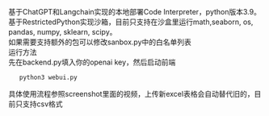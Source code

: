 基于ChatGPT和Langchain实现的本地部署Code Interpreter，python版本3.9。<br />
基于RestrictedPython实现沙箱，目前只支持在沙盒里运行math,seaborn, os, pandas, numpy, sklearn, scipy。<br />
如果需要支持额外的包可以修改sanbox.py中的白名单列表<br />
运行方法<br />
先在backend.py填入你的openai key，然后启动前端<br />
```bash
   python3 webui.py
   ```
具体使用流程参照screenshot里面的视频，上传新excel表格会自动替代旧的，目前只支持csv格式
